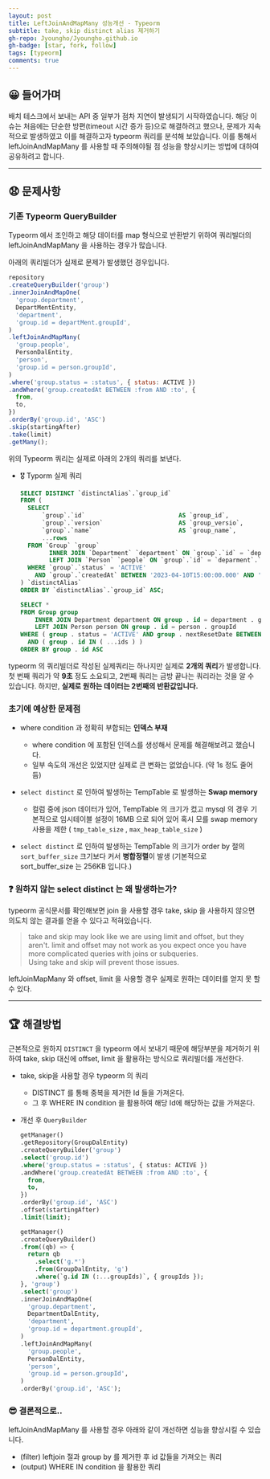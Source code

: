 ```yaml
---
layout: post
title: LeftJoinAndMapMany 성능개선 - Typeorm
subtitle: take, skip distinct alias 제거하기 
gh-repo: Jyoungho/Jyoungho.github.io
gh-badge: [star, fork, follow]
tags: [typeorm]
comments: true
---
```


## 😀 들어가며

배치 테스크에서 보내는 API 중 일부가 점차 지연이 발생되기 시작하였습니다. 해당 이슈는 처음에는 단순한 방편(timeout 시간 증가 등)으로 해결하려고 했으나, 문제가 지속적으로 발생하였고 이를 해결하고자 typeorm 쿼리를 분석해 보았습니다. 이를 통해서 leftJoinAndMapMany 를 사용할 때 주의해야될 점 성능을 향상시키는 방법에 대하여 공유하려고 합니다.

---

## 😧 문제사항

### 기존 Typeorm QueryBuilder

Typeorm 에서 조인하고 해당 데이터를 map 형식으로 반환받기 위하여 쿼리빌더의 leftJoinAndMapMany 을 사용하는 경우가 많습니다.

아래의 쿼리빌더가 실제로 문제가 발생했던 경우입니다.

``` javascript 
repository
.createQueryBuilder('group')
.innerJoinAndMapOne(
  'group.department',
  DepartMentEntity,
  'department',
  'group.id = departMent.groupId',
)
.leftJoinAndMapMany(
  'group.people',
  PersonDalEntity,
  'person',
  'group.id = person.groupId',
)
.where('group.status = :status', { status: ACTIVE })
.andWhere('group.createdAt BETWEEN :from AND :to', {
  from,
  to,
})
.orderBy('group.id', 'ASC')
.skip(startingAfter)
.take(limit)
.getMany();
```

위의 Typeorm 쿼리는 실제로 아래의 2개의 쿼리를 보낸다.

- 🎖️ Typorm 실제 쿼리

    ```sql
    SELECT DISTINCT `distinctAlias`.`group_id`
    FROM (
      SELECT 
          `group`.`id`                          AS `group_id`,
          `group`.`version`                     AS `group_versio`,
          `group`.`name`                        AS `group_name`,
          ...rows
      FROM `Group` `group`
            INNER JOIN `Department` `department` ON `group`.`id` = `department`.`groupId`
            LEFT JOIN `Person` `people` ON `group`.`id` = `deparment`.`groupId`
      WHERE `group`.`status` = 'ACTIVE'
        AND `group`.`createdAt` BETWEEN '2023-04-10T15:00:00.000' AND '2023-04-23T15:00:00.000'
    ) `distinctAlias` 
    ORDER BY `distinctAlias`.`group_id` ASC;
    ```

    ```sql
    SELECT * 
    FROM Group group 
        INNER JOIN Department department ON group . id = department . groupId
        LEFT JOIN Person person ON group . id = person . groupId 
    WHERE ( group . status = 'ACTIVE' AND group . nextResetDate BETWEEN '2023-04-10T15:00:00.000' AND '2023-04-23T15:00:00.000' ) 
      AND ( group . id IN ( ...ids ) )
    ORDER BY group . id ASC
    ```


typeorm 의 쿼리빌더로 작성된 실제쿼리는 하나지만 실제로 **2개의 쿼리**가 발생합니다.
첫 번째 쿼리가 약 **9초** 정도 소요되고, 2번째 쿼리는 금방 끝나는 쿼리라는 것을 알 수 있습니다.
하지만, **실제로 원하는 데이터는 2번째의 반환값입니다.**

### 초기에 예상한 문제점

- where condition 과 정확히 부합되는 **인덱스 부재**
    - where condition 에 포함된 인덱스를 생성해서 문제를 해결해보려고 했습니다.
    - 일부 속도의 개선은 있었지만 실제로 큰 변화는 없었습니다. (약 1s 정도 줄어듬)

- `select distinct` 로 인하여 발생하는 TempTable 로 발생하는 **Swap memory**
    - 컬럼 중에 json 데이터가 있어, TempTable 의 크기가 컸고 mysql 의 경우 기본적으로 임시테이블 설정이 16MB 으로 되어 있어 혹시 모를 swap memory 사용을 제한
      ( `tmp_table_size` , `max_heap_table_size` )

- `select distinct` 로 인하여 발생하는 TempTable 의 크기가 order by 절의 `sort_buffer_size` 크기보다 커서 **병합정렬**이 발생 (기본적으로 sort_buffer_size 는 256KB 입니다.)



### ❓ 원하지 않는 select distinct 는 왜 발생하는가?

typeorm 공식문서를 확인해보면 join 을 사용할 경우 take, skip 을 사용하지 않으면 의도치 않는 결과를 얻을 수 있다고 적혀있습니다.

> take and skip may look like we are using limit and offset, but they aren't. limit and offset may not work as you expect once you have more complicated queries with joins or subqueries. Using take and skip will prevent those issues.
>

leftJoinMapMany 와 offset, limit 을 사용할 경우 실제로 원하는 데이터를 얻지 못 할 수 있다.

---

## 🏆 해결방법

근본적으로 원하지 `DISTINCT` 을 typeorm 에서 보내기 때문에 해당부분을 제거하기 위하여 take, skip 대신에 offset, limit 을 활용하는 방식으로 쿼리빌더를 개선한다.

- take, skip을 사용할 경우 typeorm 의 쿼리
    - DISTINCT 를 통해 중복을 제거한 Id 들을 가져온다.
    - 그 후 WHERE IN condition 을 활용하여 해당 Id에 해당하는 값을 가져온다.
- 개선 후 `QueryBuilder`

    ``` sql
    getManager()
    .getRepository(GroupDalEntity)
    .createQueryBuilder('group')
    .select('group.id')
    .where('group.status = :status', { status: ACTIVE })
    .andWhere('group.createdAt BETWEEN :from AND :to', {
      from,
      to,
    })
    .orderBy('group.id', 'ASC')
    .offset(startingAfter)
    .limit(limit);
    ```

    ```sql
    getManager()
    .createQueryBuilder()
    .from((qb) => {
      return qb
        .select('g.*')
        .from(GroupDalEntity, 'g')
        .where(`g.id IN (:...groupIds)`, { groupIds });
    }, 'group')
    .select('group')
    .innerJoinAndMapOne(
      'group.department',
      DepartmentDalEntity,
      'department',
      'group.id = department.groupId',
    )
    .leftJoinAndMapMany(
      'group.people',
      PersonDalEntity,
      'person',
      'group.id = person.groupId',
    )
    .orderBy('group.id', 'ASC');
    ```


### 😎 결론적으로..

leftJoinAndMapMany 를 사용할 경우 아래와 같이 개선하면 성능을 향상시킬 수 있습니다.

- (filter) leftjoin 절과 group by 를 제거한 후 id 값들을 가져오는 쿼리
- (output) WHERE IN condition 을 활용한 쿼리
